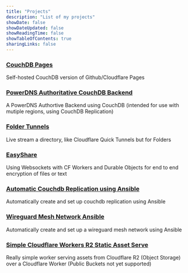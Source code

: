 ```yaml
---
title: "Projects"
description: "List of my projects"
showDate: false
showDateUpdated: false
showReadingTime: false
showTableOfContents: true
sharingLinks: false
---
```



### [CouchDB Pages](https://github.com/Tyler-OBrien/CouchDB-Pages)
Self-hosted CouchDB version of Github/Cloudflare Pages 


### [PowerDNS Authoritative CouchDB Backend](https://github.com/Tyler-OBrien/PowerDNS-Authoritative-CouchDB-Backend)
A PowerDNS Authortive Backend using CouchDB (intended for use with mutiple regions, using CouchDB Replication)


### [Folder Tunnels](https://github.com/Tyler-OBrien/Folder-Tunnels)
Live stream a directory, like Cloudflare Quick Tunnels but for Folders 


### [EasyShare](https://github.com/Tyler-OBrien/EasyShare-CF-Workers)
Using Websockets with CF Workers and Durable Objects for end to end encryption of files or text 


### [Automatic Couchdb Replication using Ansible](https://github.com/Tyler-OBrien/automatic_couchdb_replication_ansible)
Automatically create and set up couchdb replication using Ansible 


### [Wireguard Mesh Network Ansible](https://github.com/Tyler-OBrien/wireguard-mesh-network-ansible)
Automatically create and set up a wireguard mesh network using Ansible 


### [Simple Cloudflare Workers R2 Static Asset Serve](https://github.com/Tyler-OBrien/simple-cloudflare-workers-r2-static-asset-serve)
Really simple worker serving assets from Cloudflare R2 (Object Storage) over a Cloudflare Worker (Public Buckets not yet supported) 